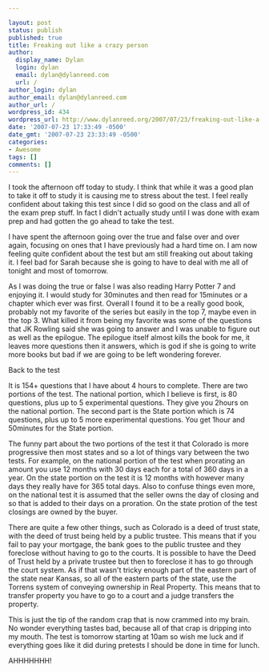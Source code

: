 ```yaml
---

layout: post
status: publish
published: true
title: Freaking out like a crazy person
author:
  display_name: Dylan
  login: dylan
  email: dylan@dylanreed.com
  url: /
author_login: dylan
author_email: dylan@dylanreed.com
author_url: /
wordpress_id: 434
wordpress_url: http://www.dylanreed.org/2007/07/23/freaking-out-like-a-crazy-person/
date: '2007-07-23 17:33:49 -0500'
date_gmt: '2007-07-23 23:33:49 -0500'
categories:
- Awesome
tags: []
comments: []
---
```


I took the afternoon off today to study. I think that while it was a good plan to take it off to study it is causing me to stress about the test. I feel really confident about taking this test since I did so good on the class and all of the exam prep stuff. In fact I didn't actually study until I was done with exam prep and had gotten the go ahead to take the test.

I have spent the afternoon going over the true and false over and over again, focusing on ones that I have previously had a hard time on. I am now feeling quite confident about the test but am still freaking out about taking it. I feel bad for Sarah because she is going to have to deal with me all of tonight and most of tomorrow.  
  
As I was doing the true or false I was also reading Harry Potter 7 and enjoying it. I would study for 30minutes and then read for 15minutes or a chapter which ever was first. Overall I found it to be a really good book, probably not my favorite of the series but easily in the top 7, maybe even in the top 3. What killed it from being my favorite was some of the questions that JK Rowling said she was going to answer and I was unable to figure out as well as the epilogue. The epilogue itself almost kills the book for me, it leaves more questions then it answers, which is god if she is going to write more books but bad if we are going to be left wondering forever.

Back to the test

It is 154+ questions that I have about 4 hours to complete. There are two portions of the test. The national portion, which I believe is first, is 80 questions, plus up to 5 experimental questions. They give you 2hours on the national portion. The second part is the State portion which is 74 questions, plus up to 5 more experimental questions. You get 1hour and 50minutes for the State portion.

The funny part about the two portions of the test it that Colorado is more progressive then most states and so a lot of things vary between the two tests. For example, on the national portion of the test when prorating an amount you use 12 months with 30 days each for a total of 360 days in a year. On the state portion on the test it is 12 months with however many days they really have for 365 total days. Also to confuse things even more, on the national test it is assumed that the seller owns the day of closing and so that is added to their days on a proration. On the state protion of the test closings are owned by the buyer.

There are quite a few other things, such as Colorado is a deed of trust state, with the deed of trust being held by a public trustee. This means that if you fail to pay your mortgage, the bank goes to the public trustee and they foreclose without having to go to the courts. It is possible to have the Deed of Trust held by a private trustee but then to foreclose it has to go through the court system. As if that wasn't tricky enough part of the eastern part of the state near Kansas, so all of the eastern parts of the state, use the Torrens system of conveying ownership in Real Property. This means that to transfer property you have to go to a court and a judge transfers the property.

This is just the tip of the random crap that is now crammed into my brain. No wonder everything tastes bad, because all of that crap is dripping into my mouth. The test is tomorrow starting at 10am so wish me luck and if everything goes like it did during pretests I should be done in time for lunch.

AHHHHHHH!
